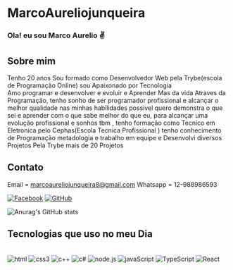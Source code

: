 # MarcoAureliojunqueira


### Ola! eu sou Marco Aurelio ✌️

## Sobre mim
Tenho 20 anos Sou formado como Desenvolvedor Web pela Trybe(escola de Programação Online) sou Apaixonado por Tecnologia<br> 
Amo programar e desenvolver e evoluir e Aprender Mas da vida Atraves da Programação, tenho sonho de ser programador profissional 
e alcançar o melhor  qualidade nas minhas habilidades possivel quero demonstra o que sei e aprender com o que sabe melhor do que eu, 
para alcançar uma evolução profissional e sonhos tbm , tenho formação como Tecnico em Eletronica pelo Cephas(Escola Tecnica Profissional ) 
tenho conhecimento de Programação metadologia e trabalho em equipe e Desenvolvi diversos Projetos Pela Trybe mais de 20 Projetos

## Contato 
Email = marcoaureliojunqueira8@gmail.com  Whatsapp = 12-988986593

[![Facebook](https://img.shields.io/badge/Facebook-1877F2?style=for-the-badge&logo=facebook&logoColor=white)](https://www.facebook.com/marco.alcino.5/)
[![GitHub](https://img.shields.io/badge/GitHub-100000?style=for-the-badge&logo=github&logoColor=white)](https://github.com/MarcoAureliojunqueira)<br>

![Anurag's GitHub stats](https://github-readme-stats.vercel.app/api?username=MarcoAureliojunqueira&theme=dracula)


## Tecnologias que uso no meu Dia

<div style="display: inline_block"><br/>
<img align="center" alt="html" src="https://img.shields.io/badge/HTML-239120?style=for-the-badge&logo=html5&logoColor=white">
<img align="center" alt="css3" src="https://img.shields.io/badge/CSS3-1572B6?style=for-the-badge&logo=css3&logoColor=white">
  
<img align="center" alt="c++" src="https://img.shields.io/badge/C%2B%2B-00599C?style=for-the-badge&logo=c%2B%2B&logoColor=white">
<img align="center" alt="c#" src="https://img.shields.io/badge/C%23-239120?style=for-the-badge&logo=c-sharp&logoColor=white">

<img align="center" alt="node.js" src="https://img.shields.io/badge/Node.js-43853D?style=for-the-badge&logo=node.js&logoColor=white">
<img align="center" alt="javaScript" src="https://img.shields.io/badge/JavaScript-F7DF1E?style=for-the-badge&logo=javascript&logoColor=black">

<img align="center" alt="TypeScript" src="https://img.shields.io/badge/TypeScript-007ACC?style=for-the-badge&logo=typescript&logoColor=white">
<img align="center" alt="React" src="https://img.shields.io/badge/React-20232A?style=for-the-badge&logo=react&logoColor=61DAFB">
<div><br>
  


